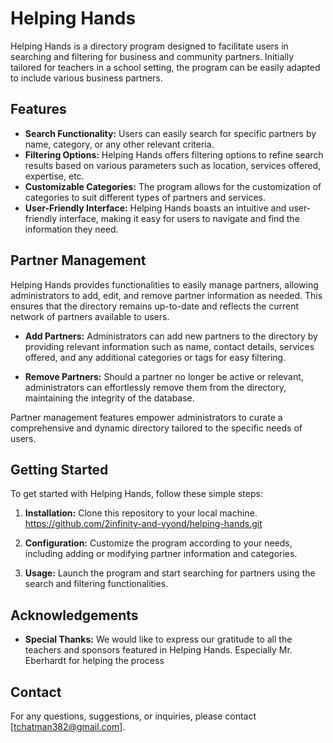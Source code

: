 # Helping Hands

Helping Hands is a directory program designed to facilitate users in searching and filtering for business and community partners. Initially tailored for teachers in a school setting, the program can be easily adapted to include various business partners.

## Features

- **Search Functionality:** Users can easily search for specific partners by name, category, or any other relevant criteria.
- **Filtering Options:** Helping Hands offers filtering options to refine search results based on various parameters such as location, services offered, expertise, etc.
- **Customizable Categories:** The program allows for the customization of categories to suit different types of partners and services.
- **User-Friendly Interface:** Helping Hands boasts an intuitive and user-friendly interface, making it easy for users to navigate and find the information they need.

## Partner Management

Helping Hands provides functionalities to easily manage partners, allowing administrators to add, edit, and remove partner information as needed. This ensures that the directory remains up-to-date and reflects the current network of partners available to users.

- **Add Partners:** Administrators can add new partners to the directory by providing relevant information such as name, contact details, services offered, and any additional categories or tags for easy filtering.
  
- **Remove Partners:** Should a partner no longer be active or relevant, administrators can effortlessly remove them from the directory, maintaining the integrity of the database.

Partner management features empower administrators to curate a comprehensive and dynamic directory tailored to the specific needs of users.


## Getting Started

To get started with Helping Hands, follow these simple steps:

1. **Installation:** Clone this repository to your local machine.
   https://github.com/2infinity-and-vyond/helping-hands.git


2. **Configuration:** Customize the program according to your needs, including adding or modifying partner information and categories.

3. **Usage:** Launch the program and start searching for partners using the search and filtering functionalities.

## Acknowledgements

- **Special Thanks:** We would like to express our gratitude to all the teachers and sponsors featured in Helping Hands. Especially Mr. Eberhardt for helping the process

## Contact

For any questions, suggestions, or inquiries, please contact [tchatman382@gmail.com].


